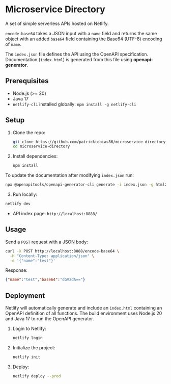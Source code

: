 # Microservice Directory

A set of simple serverless APIs hosted on Netlify.

`encode-base64` takes a JSON input with a `name` field and returns the same object with an added `base64` field containing the Base64 (UTF-8) encoding of `name`.

The `index.json` file defines the API using the OpenAPI specification. Documentation (`index.html`) is generated from this file using **openapi-generator**.

## Prerequisites

- Node.js (>= 20)
- Java 17
- `netlify-cli` installed globally: `npm install -g netlify-cli`

## Setup

1. Clone the repo:
   ```bash
   git clone https://github.com/patricktobias86/microservice-directory.git
   cd microservice-directory
   ```

2. Install dependencies:
   ```bash
   npm install
   ```

To update the documentation after modifying `index.json` run:
```bash
npx @openapitools/openapi-generator-cli generate -i index.json -g html2 -o docs-temp && cp docs-temp/index.html index.html && rm -rf docs-temp
```

3. Run locally:
  ```bash
  netlify dev
  ```
   - API index page: `http://localhost:8888/`

## Usage

Send a `POST` request with a JSON body:
```bash
curl -X POST http://localhost:8888/encode-base64 \
  -H "Content-Type: application/json" \
  -d '{"name":"test"}'
```

Response:
```json
{"name":"test","base64":"dGVzdA=="}
```

## Deployment

Netlify will automatically generate and include an `index.html` containing an OpenAPI definition of all functions.
The build environment uses Node.js 20 and Java 17 to run the OpenAPI generator.

1. Login to Netlify:
   ```bash
   netlify login
   ```

2. Initialize the project:
   ```bash
   netlify init
   ```

3. Deploy:
   ```bash
   netlify deploy --prod
   ```
